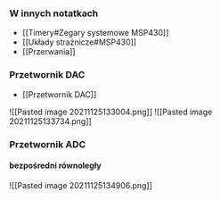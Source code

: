 ### W innych notatkach
- [[Timery#Zegary systemowe MSP430]]
- [[Układy strażnicze#MSP430]]
- [[Przerwania]]

### Przetwornik DAC
- [[Przetwornik DAC]]

![[Pasted image 20211125133004.png]]
![[Pasted image 20211125133734.png]]

### Przetwornik ADC
#### bezpośredni równoległy
![[Pasted image 20211125134906.png]]